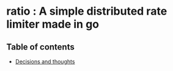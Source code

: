 # ratio : A simple distributed rate limiter made in go

## Table of contents

- [Decisions and thoughts](decisions.md)